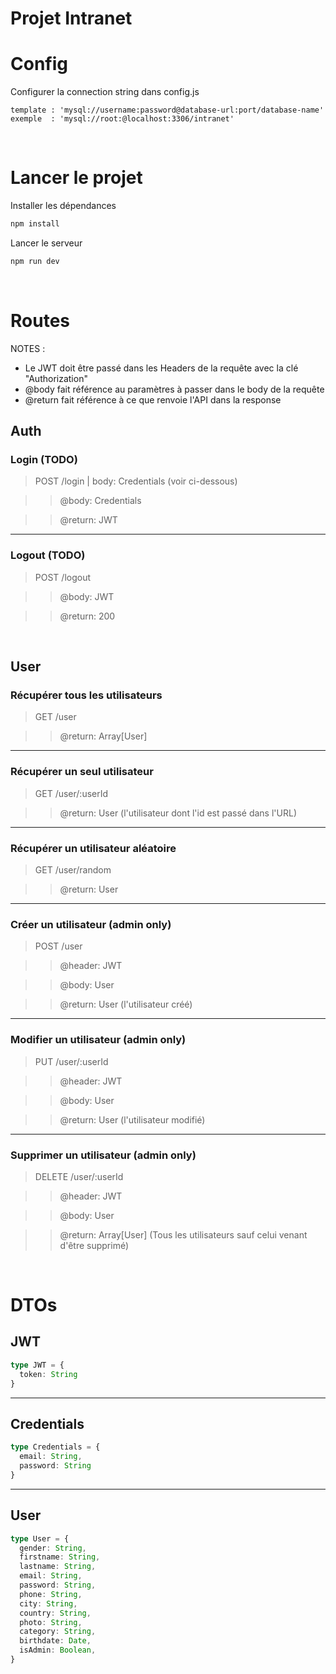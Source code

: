 # Projet Intranet

# Config

Configurer la connection string dans config.js
```
template : 'mysql://username:password@database-url:port/database-name'
exemple  : 'mysql://root:@localhost:3306/intranet'
```

<br>

# Lancer le projet

Installer les dépendances
```bash
npm install
```

Lancer le serveur
```bash
npm run dev
```

<br>

# Routes

NOTES :

- Le JWT doit être passé dans les Headers de la requête avec la clé "Authorization"
- @body fait référence au paramètres à passer dans le body de la requête
- @return fait référence à ce que renvoie l'API dans la response

## Auth

### Login (TODO)
> POST /login | body: Credentials (voir ci-dessous)

>> @body: Credentials

>> @return: JWT
---
### Logout (TODO)
> POST /logout

>> @body: JWT

>> @return: 200

<br>

## User
### Récupérer tous les utilisateurs
> GET /user

>> @return: Array[User]
---
### Récupérer un seul utilisateur
> GET /user/:userId

>> @return: User (l'utilisateur dont l'id est passé dans l'URL)
---
### Récupérer un utilisateur aléatoire
> GET /user/random

>> @return: User
---
### Créer un utilisateur (admin only)
> POST /user

>> @header: JWT

>> @body: User

>> @return: User (l'utilisateur créé)
---
### Modifier un utilisateur (admin only)
> PUT /user/:userId

>> @header: JWT

>> @body: User

>> @return: User (l'utilisateur modifié)
---
### Supprimer un utilisateur (admin only)
> DELETE /user/:userId

>> @header: JWT

>> @body: User

>> @return: Array[User] (Tous les utilisateurs sauf celui venant d'être supprimé)

<br>

# DTOs
## JWT
```ts
type JWT = {
  token: String
}
```
---
## Credentials
```ts
type Credentials = {
  email: String,
  password: String
}
```
---
## User
```ts
type User = {
  gender: String,
  firstname: String,
  lastname: String,
  email: String,
  password: String,
  phone: String,
  city: String,
  country: String,
  photo: String,
  category: String,
  birthdate: Date,
  isAdmin: Boolean,
}
```